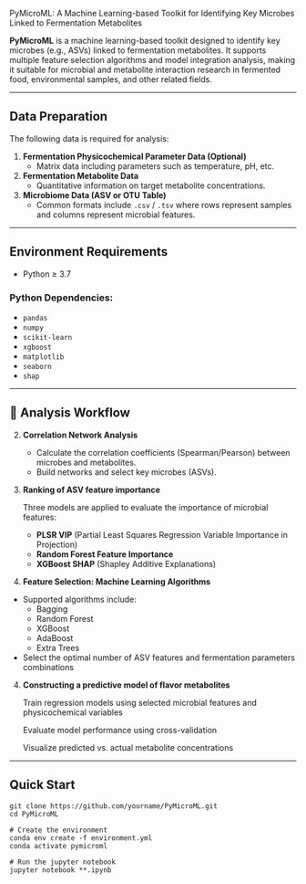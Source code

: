 PyMicroML: A Machine Learning-based Toolkit for Identifying Key Microbes Linked to Fermentation Metabolites

**PyMicroML** is a machine learning-based toolkit designed to identify key microbes (e.g., ASVs) linked to fermentation metabolites. It supports multiple feature selection algorithms and model integration analysis, making it suitable for microbial and metabolite interaction research in fermented food, environmental samples, and other related fields.

------

## Data Preparation

The following data is required for analysis:

1. **Fermentation Physicochemical Parameter Data (Optional)**
   - Matrix data including parameters such as temperature, pH, etc.
2. **Fermentation Metabolite Data**
   - Quantitative information on target metabolite concentrations.
3. **Microbiome Data (ASV or OTU Table)**
   - Common formats include `.csv` / `.tsv` where rows represent samples and columns represent microbial features.

------

## Environment Requirements

- Python ≥ 3.7

### Python Dependencies:

- `pandas`
- `numpy`
- `scikit-learn`
- `xgboost`
- `matplotlib`
- `seaborn`
- `shap`

------

##  🚀 Analysis Workflow

2. **Correlation Network Analysis**

   - Calculate the correlation coefficients (Spearman/Pearson) between microbes and metabolites.
   - Build networks and select key microbes (ASVs).

2. **Ranking of ASV feature importance**

   Three models are applied to evaluate the importance of microbial features:

   - **PLSR VIP** (Partial Least Squares Regression Variable Importance in Projection)
   - **Random Forest Feature Importance**
   - **XGBoost SHAP** (Shapley Additive Explanations)

3. **Feature Selection: Machine Learning Algorithms**

- Supported algorithms include:
  - Bagging
  - Random Forest
  - XGBoost
  - AdaBoost
  - Extra Trees
- Select the optimal number of ASV features and fermentation parameters combinations

4. **Constructing a predictive model of flavor metabolites**

   Train regression models using selected microbial features and physicochemical variables

   Evaluate model performance using cross-validation

   Visualize predicted vs. actual metabolite concentrations

------

## Quick Start

```
git clone https://github.com/yourname/PyMicroML.git
cd PyMicroML

# Create the environment
conda env create -f environment.yml
conda activate pymicroml

# Run the jupyter notebook
jupyter notebook **.ipynb
```